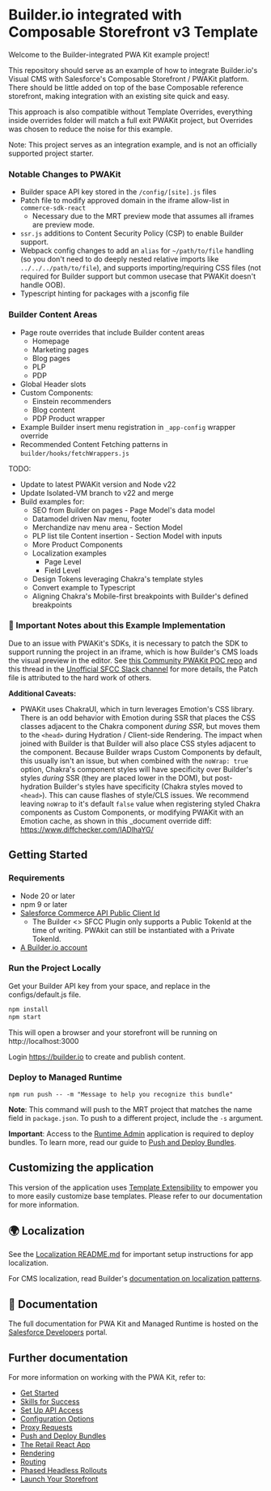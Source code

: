 # Builder.io integrated with Composable Storefront v3 Template 

Welcome to the Builder-integrated PWA Kit example project! 

This repository should serve as an example of how to integrate Builder.io's Visual CMS with Salesforce's Composable Storefront / PWAKit platform. There should be little added on top of the base Composable reference storefront, making integration with an existing site quick and easy.

This approach is also compatible without Template Overrides, everything inside overrides folder will match a full exit PWAKit project, but Overrides was chosen to reduce the noise for this example.

Note: This project serves as an integration example, and is not an officially supported project starter.


### Notable Changes to PWAKit
-  Builder space API key stored in the `/config/[site].js` files
-  Patch file to modify approved domain in the iframe allow-list in `commerce-sdk-react`
   -  Necessary due to the MRT preview mode that assumes all iframes are preview mode.
-  `ssr.js` additions to Content Security Policy (CSP) to enable Builder support.
-  Webpack config changes to add an `alias` for `~/path/to/file` handling (so you don't need to do deeply nested relative imports like `../../../path/to/file`), and supports importing/requiring CSS files (not required for Builder support but common usecase that PWAKit doesn't handle OOB).
- Typescript hinting for packages with a jsconfig file

### Builder Content Areas
-  Page route overrides that include Builder content areas
   -  Homepage
   -  Marketing pages
   -  Blog pages
   -  PLP
   -  PDP
-  Global Header slots
-  Custom Components:
   -  Einstein recommenders
   -  Blog content
   -  PDP Product wrapper
-  Example Builder insert menu registration in `_app-config` wrapper override
-  Recommended Content Fetching patterns in `builder/hooks/fetchWrappers.js`

TODO: 
- Update to latest PWAKit version and Node v22
- Update Isolated-VM branch to v22 and merge
- Build examples for:
  - SEO from Builder on pages - Page Model's data model
  - Datamodel driven Nav menu, footer
  - Merchandize nav menu area - Section Model
  - PLP list tile Content insertion - Section Model with inputs
  - More Product Components
  - Localization examples
    - Page Level
    - Field Level
  - Design Tokens leveraging Chakra's template styles 
  - Convert example to Typescript
  - Aligning Chakra's Mobile-first breakpoints with Builder's defined breakpoints

### 🚨 Important Notes about this Example Implementation

Due to an issue with PWAKit's SDKs, it is necessary to patch the SDK to support running the project in an iframe, which is how Builder's CMS loads the visual preview in the editor. See [this Community PWAKit POC repo](https://github.com/SalesforceCommerceCloud/composable-storefront-pocs/tree/main) and this thread in the [Unofficial SFCC Slack channel](https://sfcc-unofficial.slack.com/archives/C02KUCHDEKH/p1717452731269259) for more details, the Patch file is attributed to the hard work of others.

**Additional Caveats:**
- PWAKit uses ChakraUI, which in turn leverages Emotion's CSS library. There is an odd behavior with Emotion during SSR that places the CSS classes adjacent to the Chakra component *during SSR*, but moves them to the `<head>` during Hydration / Client-side Rendering. The impact when joined with Builder is that Builder will also place CSS styles adjacent to the component. Because Builder wraps Custom Components by default, this usually isn't an issue, but when combined with the `noWrap: true` option, Chakra's component styles will have specificity over Builder's styles *during* SSR (they are placed lower in the DOM), but post-hydration Builder's styles have specificity (Chakra styles moved to `<head>`). This can cause flashes of style/CLS issues. We recommend leaving `noWrap` to it's default `false` value when registering styled Chakra components as Custom Components, or modifying PWAKit with an Emotion cache, as shown in this _document override diff: https://www.diffchecker.com/IADlhaYG/

## Getting Started

### Requirements

- Node 20 or later
- npm 9 or later
- [Salesforce Commerce API Public Client Id](https://developer.salesforce.com/docs/commerce/pwa-kit-managed-runtime/guide/setting-up-api-access.html)
  - The Builder <> SFCC Plugin only supports a Public TokenId at the time of writing. PWAkit can still be instantiated with a Private TokenId.
- [A Builder.io account](https://builder.io/signup)

### Run the Project Locally
Get your Builder API key from your space, and replace in the configs/default.js file.

```bash
npm install
npm start
```

This will open a browser and your storefront will be running on http://localhost:3000

Login https://builder.io to create and publish content. 


### Deploy to Managed Runtime

```
npm run push -- -m "Message to help you recognize this bundle"
```

**Note**: This command will push to the MRT project that matches the name field in `package.json`. To push to a different project, include the `-s` argument.

**Important**: Access to the [Runtime Admin](https://runtime.commercecloud.com/) application is required to deploy bundles. To learn more, read our guide to [Push and Deploy Bundles](https://developer.salesforce.com/docs/commerce/pwa-kit-managed-runtime/guide/pushing-and-deploying-bundles.html).

## Customizing the application

This version of the application uses [Template Extensibility](https://developer.salesforce.com/docs/commerce/pwa-kit-managed-runtime/guide/template-extensibility.html) to empower you to more easily customize base templates. Please refer to our documentation for more information.

## 🌍 Localization

See the [Localization README.md](./packages/template-retail-react-app/translations/README.md) for important setup instructions for app localization.

For CMS localization, read Builder's [documentation on localization patterns](https://www.builder.io/c/docs/localization-intro).

## 📖 Documentation

The full documentation for PWA Kit and Managed Runtime is hosted on the [Salesforce Developers](https://developer.salesforce.com/docs/commerce/pwa-kit-managed-runtime/overview) portal.

## Further documentation

For more information on working with the PWA Kit, refer to:

-   [Get Started](https://developer.salesforce.com/docs/commerce/pwa-kit-managed-runtime/guide/getting-started.html)
-   [Skills for Success](https://developer.salesforce.com/docs/commerce/pwa-kit-managed-runtime/guide/skills-for-success.html)
-   [Set Up API Access](https://developer.salesforce.com/docs/commerce/pwa-kit-managed-runtime/guide/setting-up-api-access.html)
-   [Configuration Options](https://developer.salesforce.com/docs/commerce/pwa-kit-managed-runtime/guide/configuration-options.html)
-   [Proxy Requests](https://developer.salesforce.com/docs/commerce/pwa-kit-managed-runtime/guide/proxying-requests.html)
-   [Push and Deploy Bundles](https://developer.salesforce.com/docs/commerce/pwa-kit-managed-runtime/guide/pushing-and-deploying-bundles.html)
-   [The Retail React App](https://developer.salesforce.com/docs/commerce/pwa-kit-managed-runtime/guide/retail-react-app.html)
-   [Rendering](https://developer.salesforce.com/docs/commerce/pwa-kit-managed-runtime/guide/rendering.html)
-   [Routing](https://developer.salesforce.com/docs/commerce/pwa-kit-managed-runtime/guide/routing.html)
-   [Phased Headless Rollouts](https://developer.salesforce.com/docs/commerce/pwa-kit-managed-runtime/guide/phased-headless-rollouts.html)
-   [Launch Your Storefront](https://developer.salesforce.com/docs/commerce/pwa-kit-managed-runtime/guide/launching-your-storefront.html)
